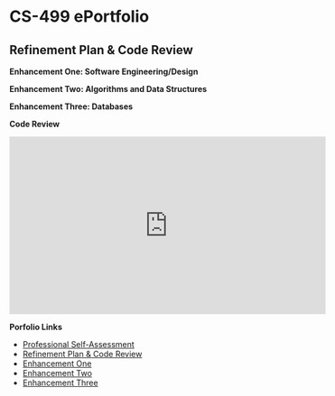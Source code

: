 # CS-499 ePortfolio

## Refinement Plan & Code Review

**Enhancement One: Software Engineering/Design**

**Enhancement Two: Algorithms and Data Structures**

**Enhancement Three: Databases**

**Code Review**
<div align="center">
  <iframe 
        width="560" 
        height="315" 
        src="https://www.youtube.com/embed/X1X5X7YNeCQ" 
        frameborder="0" 
        allow="autoplay; encrypted-media" 
        allowfullscreen="">
  </iframe>
</div>

**Porfolio Links**<br>
* [Professional Self-Assessment](https://jlain36.github.io/index.html)<br>
* [Refinement Plan & Code Review](https://jlain36.github.io/Code_Review.html)<br>
* [Enhancement One](https://jlain36.github.io/Enhancement_One.html)<br>
* [Enhancement Two](https://jlain36.github.io/Enhancement_Two.html)<br>
* [Enhancement Three](https://jlain36.github.io/Enhancement_Three.html)

